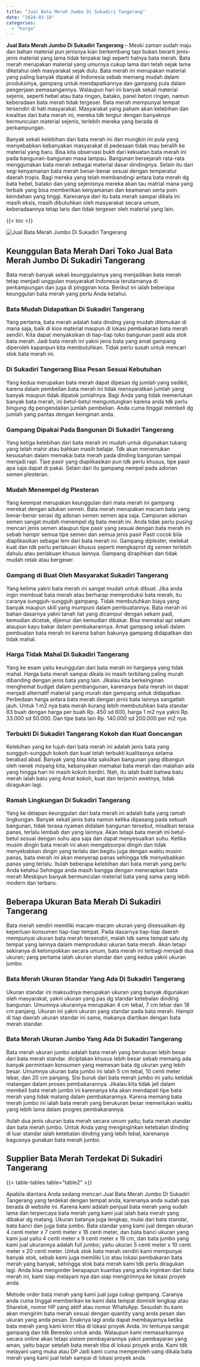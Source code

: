 ```yaml
---
title: "Jual Bata Merah Jumbo Di Sukadiri Tangerang"
date: "2024-03-18"
categories: 
  - "harga"
---
```


**Jual Bata Merah Jumbo Di Sukadiri Tangerang** – Meski zaman sudah maju dan bahan material pun jenisnya kian berkembang tapi bukan berarti jenis-jenis material yang lama tidak terpakai lagi seperti halnya bata merah. Bata merah merupakan material yang umurnya cukup lama dan telah sejak lama diketahui oleh masyarakat sejak dulu. Bata merah ini merupakan material yang paling banyak dipakai di Indonesia sebab memang mudah dalam produksinya, gampang untuk mendapatkannya dan gampang pula dalam pengerjaan pemasangannya. Walaupun hari ini banyak sekali material sejenis, seperti hebel atau bata ringan, batako, panel beton ringan, namun keberadaan bata merah tidak tergeser. Bata merah mempunyai tempat tersendiri di hati masyarakat. Masyarakat yang paham akan kelebihan dan kwalitas dari bata merah ini, mereka tdk tergiur dengan banyaknya bermunculan material sejenis, terlebih mereka yang berada di perkampungan.

Banyak sekali kelebihan dari bata merah ini dan mungkin ini pula yang menyebabkan kebanyakan masyarakat di pedesaan tidak mau beralih ke material yang baru. Bisa kita observasi bukti dari kekuatan bata merah ini pada bangunan-bangunan masa lampau. Bangunan bersejarah rata-rata menggunakan bata merah sebagai material dasar dindingnya. Selain itu dari segi kenyamanan bata merah benar-benar sesuai dengan temperatur daerah tropis. Bagi mereka yang telah membandingi antara bata merah dg bata hebel, batako dan yang sejenisnya mereka akan tau matrial mana yang terbaik yang bisa memberikan kenyamanan dan keamanan serta poin keindahan yang tinggi. Karenanya dari itu bata merah sampai dikala ini masih eksis, masih dibutuhkan oleh masyarakat secara umum, keberadaannya tetap laris dan tidak tergeser oleh material yang lain.

{{< toc >}}

![Jual Bata Merah Jumbo Di Sukadiri Tangerang](/images/jual-bata-merah-09.png)

## Keunggulan Bata Merah Dari Toko Jual Bata Merah Jumbo Di Sukadiri Tangerang

Bata merah banyak sekali keunggulannya yang menjadikan bata merah tetap menjadi unggulan masyarakat Indonesia terutamanya di perkampungan dan juga di pinggiran kota. Berikut ini ialah beberapa keunggulan bata merah yang perlu Anda ketahui.

### Bata Mudah Didapatkan Di Sukadiri Tangerang

Yang pertama, bata merah adalah bata dinding yang mudah ditemukan di mana saja, baik di kios material maupun di lokasi pembakaran bata merah sendiri. Kita dapat menyaksikan di tiap-tiap toko bangunan pasti ada stok bata merah. Jadi bata merah ini yakni jenis bata yang amat gampang diperoleh kapanpun kita membutuhkan. Tidak perlu susah untuk mencari stok bata merah ini.

### Di Sukadiri Tangerang Bisa Pesan Sesuai Kebutuhan

Yang kedua merupakan bata merah dapat dipesan dg jumlah yang sedikit, karena dalam pembelian bata merah ini tidak mensyaratkan jumlah yang banyak maupun tidak dipatok jumlahnya. Bagi Anda yang tidak memerlukan banyak bata merah, ini betul-betul menguntungkan karena anda tdk perlu bingung dg pengendalian jumlah pembelian. Anda cuma tinggal membeli dg jumlah yang pantas dengan keinginan anda.

### Gampang Dipakai Pada Bangunan Di Sukadiri Tangerang

Yang ketiga kelebihan dari bata merah ini mudah untuk digunakan tukang yang telah mahir atau bahkan masih belajar. Tdk akan menemukan kesusahan dalam memakai bata merah pada dinding bangunan sampai menjadi rapi. Tipe pasir yang diaplikasikan pun tdk perlu khusus, tipe pasir apa saja dapat di pakai. Selain dari itu gampang nempel pada adonan semen plesteran.

### Mudah Menempel dg Plesteran

Yang keempat merupakan keunggulan dari mata merah ini gampang merekat dengan adukan semen. Bata merah merupakan macam bata yang benar-benar serasi dg adonan semen semen apa saja. Campuran adonan semen sangat mudah menempel dg bata merah ini. Anda tidak perlu pusing mencari jenis semen ataupun tipe pasir yang sesuai dengan bata merah ini sebab hampir semua tipe semen dan semua jenis pasir Pasti cocok bila diaplikasikan sebagai lem dari bata merah ini. Gampang diplester, melekat kuat dan tdk perlu perlakuan khusus seperti mengkaprot dg semen terlebih dahulu atau perlakuan khusus lainnya. Gampang dirapihkan dan tidak mudah retak atau bergeser.

### Gampang di Buat Oleh Masyarakat Sukadiri Tangerang

Yang kelima yakni bata merah ini sangat mudah untuk dibuat. Jika anda ingin membuat bata merah atau berharap memproduksi bata merah, itu caranya sungguh-sungguh gampang. Tidak membutuhkan biaya yang banyak maupun skill yang mumpuni dalam pembuatannya. Bata merah ini bahan dasarnya yakni tanah liat yang dicampur dengan sekam padi, kemudian dicetak, dijemur dan kemudian dibakar. Bisa memakai api sekam ataupun kayu bakar dalam pembakarannya. Amat gampang sekali dalam pembuatan bata merah ini karena bahan bakunya gampang didapatkan dan tidak mahal.

### Harga Tidak Mahal Di Sukadiri Tangerang

Yang ke enam yaitu keunggulan dari bata merah ini harganya yang tidak mahal. Harga bata merah sampai dikala ini masih terbilang paling murah dibanding dengan jenis bata yang lain. Jikalau kita berkeinginan menghemat budget dalam pembangunan, karenanya bata merah ini dapat menjadi alternatif material yang murah dan gampang untuk didapatkan. Perbedaan harga antara bata merah dengan jenis bata lainnya sangatlah jauh. Untuk 1 m2 nya bata merah kurang lebih membutuhkan bata standar 83 buah dengan harga per buah Rp. 450 sd 600, harga 1 m2 nya yakni Rp. 33.000 sd 50.000. Dan tipe bata lain Rp. 140.000 sd 200.000 per m2 nya.

### Terbukti Di Sukadiri Tangerang Kokoh dan Kuat Goncangan

Kelebihan yang ke tujuh dari bata merah ini adalah jenis bata yang sungguh-sungguh kokoh dan kuat telah terbukti kualitasnya selama berabad abad. Banyak yang bisa kita saksikan bangunan yang dibangun oleh nenek moyang kita, kebanyakan memakai bata merah dan malahan ada yang hingga hari ini masih kokoh berdiri. Nah, itu ialah bukti bahwa batu merah ialah batu yang Amat kokoh, kuat dan terjamin awetnya, tidak diragukan lagi.

### Ramah Lingkungan Di Sukadiri Tangerang

Yang ke delapan keunggulan dari bata merah ini adalah bata yang ramah lingkungan. Banyak sekali jenis bata namun ketika dipasang pada sebuah bangunan, tidak terasa nyaman didalam bangunan tersebut, misalkan terasa panas, terlalu lembab dan yang lainnya. Akan tetapi bata merah ini betul-betul sesuai dengan suhu apa saja dan dapat menyesuaikan suhu. Ketika musim dingin bata merah ini akan mengabsorpsi dingin dan tidak menyebabkan dingin yang terlalu dan begitu juga dengan waktu musim panas, bata merah ini akan menyerap panas sehingga tdk menyebabkan panas yang terlalu. Itulah beberapa kelebihan dari bata merah yang perlu Anda ketahui Sehingga anda masih bangga dengan menerapkan bata merah Meskipun banyak bermunculan material bata yang sama yang lebih modern dan terbaru.

## Beberapa Ukuran Bata Merah Di Sukadiri Tangerang

Bata merah sendiri memiliki macam-macam ukuran yang disesuaikan dg keperluan konsumen tiap-tiap tempat. Pada dasarnya tiap-tiap daerah mempunyai ukuran bata merah tersendiri, malah tdk sama tempat satu dg tempat yang lainnya dalam memproduksi ukuran bata merah. Akan tetapi sekiranya di kelompokkan secara umum, bata merah ini terbagi menjadi dua ukuran; yang pertama ialah ukuran standar dan yang kedua yakni ukuran jumbo.

### Bata Merah Ukuran Standar Yang Ada Di Sukadiri Tangerang

Ukuran standar ini maksudnya merupakan ukuran yang banyak digunakan oleh masyarakat, yakni ukuran yang pas dg standar ketebalan dinding bangunan. Umumnya ukurannya merupakan 4 cm tebal, 7 cm lebar dan 18 cm panjang. Ukuran ini yakni ukuran yang standar pada bata merah. Hampir di tiap daerah ukuran standar ini sama, makanya diartikan dengan bata merah standar.

### Bata Merah Ukuran Jumbo Yang Ada Di Sukadiri Tangerang

Bata merah ukuran jumbo adalah bata merah yang berukuran lebih besar dari bata merah standar. diciptakan khusus lebih besar sebab memang ada banyak permintaan konsumen yang memesan bata dg ukuran yang lebih besar. Umumnya ukuran bata jumbo ini ialah 5 cm tebal, 10 centi meter lebar, dan 20 cm panjang. Sisi buruk dari bata merah jumbo ini yaitu ketidak matangan dalam proses pembakarannya. Jikalau kita tidak jeli dalam membeli bata merah jumbo ini karenanya kita akan mendapati tipe bata merah yang tidak matang dalam pembakarannya. Karena memang bata merah jumbo ini ialah bata merah yang berukuran besar memerlukan waktu yang lebih lama dalam progres pembakarannya.

Itulah dua jenis ukuran bata merah secara umum yaitu; bata merah standar dan bata merah jumbo. Untuk Anda yang menginginkan ketebalan dinding di luar standar ialah ketebalan dinding yang lebih tebal, karenanya bagusnya gunakan bata merah jumbo.

## Supplier Bata Merah Terdekat Di Sukadiri Tangerang

{{< table-tables table="table2" >}}

Apabila diantara Anda sedang mencari Jual Bata Merah Jumbo Di Sukadiri Tangerang yang terdekat dengan tempat anda, karenanya anda sudah pas berada di website ini. Karena kami adalah penjual bata merah yang sudah lama dan terpercaya bata merah yang kami jual ialah bata merah yang dibakar dg matang. Ukuran batanya juga lengkap, mulai dari bata standar, bata banci dan juga bata jumbo. Bata standar yang kami jual dengan ukuran 4 centi meter x 7 centi meter x 18 centi meter, dan bata banci ukuran yang kami jual yaitu 4 centi meter x 9 centi meter x 19 cm, dan bata jumbo yang kami jual ukurannya adalah full jumbo; yaitu ukuran 5 centi meter x 10 centi meter x 20 centi meter. Untuk stok bata merah sendiri kami mempunyai banyak stok, sebab kami juga memiliki Lio atau lokasi pembakaran bata merah yang banyak, sehingga stok bata merah kami tdk perlu diragukan lagi. Anda bisa mengorder berapapun kuantias yang anda inginkan dari bata merah ini, kami siap melayani nya dan siap mengirimnya ke lokasi proyek anda.

Metode order bata merah yang kami jual juga cukup gampang. Caranya anda cuma tinggal memberikan ke kami data tempat domisili lengkap atau Sharelok, nomor HP yang aktif atau nomor WhatsApp. Sesudah itu kami akan mengirim bata merah sesuai dengan quantity yang anda pesan dan ukuran yang anda pesan. Enaknya lagi anda dapat membayarnya ketika bata merah yang kami kirim tiba di lokasi proyek Anda. Ini tentunya sangat gampang dan tdk Beresiko untuk anda. Walaupun kami memasarkannya secara online akan tetapi sistem pembayarannya yakni pembayaran yang aman, yaitu bayar setelah bata merah tiba di lokasi proyek anda. Kami tdk melayani uang muka atau DP Jadi kami cuma memperoleh uang dikala bata merah yang kami jual telah sampai di lokasi proyek anda.
